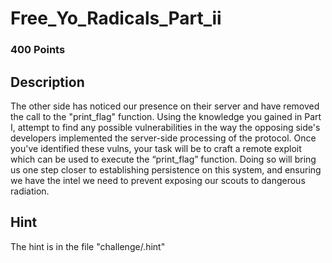 # Free_Yo_Radicals_Part_ii 

### 400 Points

## Description
The other side has noticed our presence on their server and have removed the call to the "print_flag" function. Using the knowledge you gained in Part I, attempt to find any possible vulnerabilities in the way the opposing side's developers implemented the server-side processing of the protocol. Once you've identified these vulns, your task will be to craft a remote exploit which can be used to execute the “print_flag” function. Doing so will bring us one step closer to establishing persistence on this system, and ensuring we have the intel we need to prevent exposing our scouts to dangerous radiation.

## Hint
The hint is in the file "challenge/.hint"
